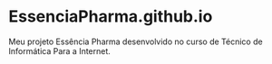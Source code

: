 # EssenciaPharma.github.io
Meu projeto Essência Pharma desenvolvido no curso de Técnico de Informática Para a Internet.
